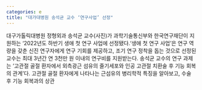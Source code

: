 ```yaml
---
categories: e
title: "대가대병원 송석균 교수 ‘연구사업’ 선정"
---
```

대구가톨릭대병원 정형외과 송석균 교수(사진)가 과학기술통신부와 한국연구재단이 지원하는 ‘2022년도 하반기 생애 첫 연구 사업에 선정됐다.‘생애 첫 연구 사업’은 연구 역량을 갖춘 신진 연구자에게 연구 기회를 제공하고, 조기 연구 정착을 돕는 것으로 선정된 교수는 최대 3년간 연 3천만 원 이내의 연구비를 지원받는다. 송석균 교수의 연구 과제는 ‘고관절 골절 환자에서 외측광근 섬유의 줄기세포와 인공 고관절 치환술 후 기능 회복의 관계’다. 고관절 골절 환자에게 나타나는 근섬유의 병리학적 특징을 알아보고, 수술 후 기능 회복과의 상관